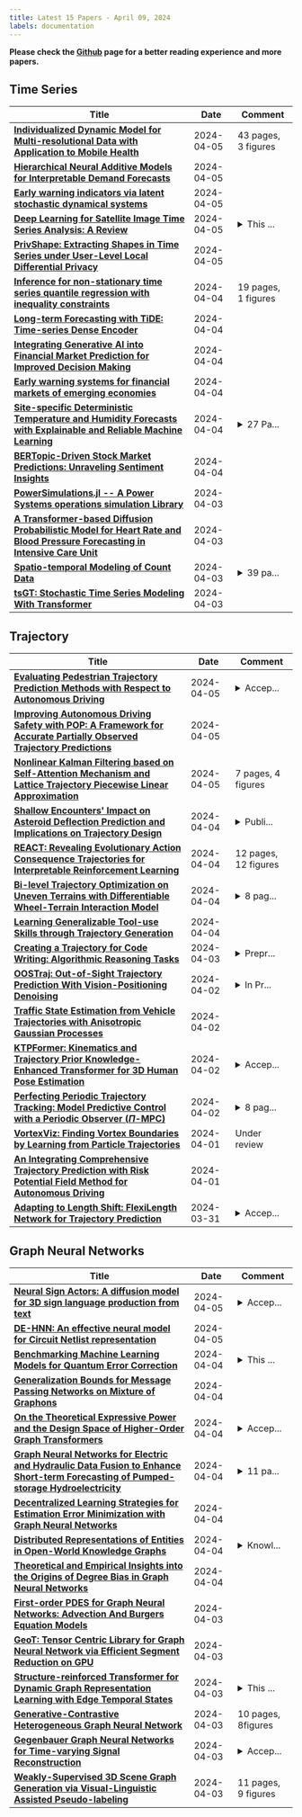 ```yaml
---
title: Latest 15 Papers - April 09, 2024
labels: documentation
---
```

**Please check the [Github](https://github.com/zezhishao/MTS_Daily_ArXiv) page for a better reading experience and more papers.**

## Time Series
| **Title** | **Date** | **Comment** |
| --- | --- | --- |
| **[Individualized Dynamic Model for Multi-resolutional Data with Application to Mobile Health](http://arxiv.org/abs/2311.12392v3)** | 2024-04-05 | 43 pages, 3 figures |
| **[Hierarchical Neural Additive Models for Interpretable Demand Forecasts](http://arxiv.org/abs/2404.04070v1)** | 2024-04-05 |  |
| **[Early warning indicators via latent stochastic dynamical systems](http://arxiv.org/abs/2309.03842v3)** | 2024-04-05 |  |
| **[Deep Learning for Satellite Image Time Series Analysis: A Review](http://arxiv.org/abs/2404.03936v1)** | 2024-04-05 | <details><summary>This ...</summary><p>This work has been submitted to the IEEE for possible publication. Copyright may be transferred without notice, after which this version may no longer be accessible</p></details> |
| **[PrivShape: Extracting Shapes in Time Series under User-Level Local Differential Privacy](http://arxiv.org/abs/2404.03873v1)** | 2024-04-05 |  |
| **[Inference for non-stationary time series quantile regression with inequality constraints](http://arxiv.org/abs/2404.03837v1)** | 2024-04-04 | 19 pages, 1 figures |
| **[Long-term Forecasting with TiDE: Time-series Dense Encoder](http://arxiv.org/abs/2304.08424v5)** | 2024-04-04 |  |
| **[Integrating Generative AI into Financial Market Prediction for Improved Decision Making](http://arxiv.org/abs/2404.03523v1)** | 2024-04-04 |  |
| **[Early warning systems for financial markets of emerging economies](http://arxiv.org/abs/2404.03319v1)** | 2024-04-04 |  |
| **[Site-specific Deterministic Temperature and Humidity Forecasts with Explainable and Reliable Machine Learning](http://arxiv.org/abs/2404.03310v1)** | 2024-04-04 | <details><summary>27 Pa...</summary><p>27 Pages, 16 Figures, 11 Tables</p></details> |
| **[BERTopic-Driven Stock Market Predictions: Unraveling Sentiment Insights](http://arxiv.org/abs/2404.02053v2)** | 2024-04-04 |  |
| **[PowerSimulations.jl -- A Power Systems operations simulation Library](http://arxiv.org/abs/2404.03074v1)** | 2024-04-03 |  |
| **[A Transformer-based Diffusion Probabilistic Model for Heart Rate and Blood Pressure Forecasting in Intensive Care Unit](http://arxiv.org/abs/2301.06625v5)** | 2024-04-03 |  |
| **[Spatio-temporal Modeling of Count Data](http://arxiv.org/abs/2404.02982v1)** | 2024-04-03 | <details><summary>39 pa...</summary><p>39 pages, 15 figures and 17 tables</p></details> |
| **[tsGT: Stochastic Time Series Modeling With Transformer](http://arxiv.org/abs/2403.05713v3)** | 2024-04-03 |  |

## Trajectory
| **Title** | **Date** | **Comment** |
| --- | --- | --- |
| **[Evaluating Pedestrian Trajectory Prediction Methods with Respect to Autonomous Driving](http://arxiv.org/abs/2308.05194v3)** | 2024-04-05 | <details><summary>Accep...</summary><p>Accepted in IEEE Transactions on Intelligent Transportation Systems (T-ITS); 11 pages, 6 figures, 4 tables</p></details> |
| **[Improving Autonomous Driving Safety with POP: A Framework for Accurate Partially Observed Trajectory Predictions](http://arxiv.org/abs/2309.15685v2)** | 2024-04-05 |  |
| **[Nonlinear Kalman Filtering based on Self-Attention Mechanism and Lattice Trajectory Piecewise Linear Approximation](http://arxiv.org/abs/2404.03915v1)** | 2024-04-05 | 7 pages, 4 figures |
| **[Shallow Encounters' Impact on Asteroid Deflection Prediction and Implications on Trajectory Design](http://arxiv.org/abs/2308.04613v3)** | 2024-04-04 | <details><summary>Publi...</summary><p>Published in the AIAA's Journal of Guidance, Control, and Dynamics. DOI: 10.2514/1.G007890</p></details> |
| **[REACT: Revealing Evolutionary Action Consequence Trajectories for Interpretable Reinforcement Learning](http://arxiv.org/abs/2404.03359v1)** | 2024-04-04 | 12 pages, 12 figures |
| **[Bi-level Trajectory Optimization on Uneven Terrains with Differentiable Wheel-Terrain Interaction Model](http://arxiv.org/abs/2404.03307v1)** | 2024-04-04 | <details><summary>8 pag...</summary><p>8 pages, 7 figures, submitted to IEEE/RSJ International Conference on Intelligent Robots and Systems (IROS 2024)</p></details> |
| **[Learning Generalizable Tool-use Skills through Trajectory Generation](http://arxiv.org/abs/2310.00156v3)** | 2024-04-04 |  |
| **[Creating a Trajectory for Code Writing: Algorithmic Reasoning Tasks](http://arxiv.org/abs/2404.02464v1)** | 2024-04-03 | <details><summary>Prepr...</summary><p>Preprint. Accepted to the 19th International Conference on Evaluation of Novel Approaches to Software Engineering (ENASE 2024). Final version to be published by SCITEPRESS, http://www.scitepress.org</p></details> |
| **[OOSTraj: Out-of-Sight Trajectory Prediction With Vision-Positioning Denoising](http://arxiv.org/abs/2404.02227v1)** | 2024-04-02 | <details><summary>In Pr...</summary><p>In Proceedings of IEEE/CVF Conference on Computer Vision and Pattern Recognition 2024 (CVPR)</p></details> |
| **[Traffic State Estimation from Vehicle Trajectories with Anisotropic Gaussian Processes](http://arxiv.org/abs/2303.02311v2)** | 2024-04-02 |  |
| **[KTPFormer: Kinematics and Trajectory Prior Knowledge-Enhanced Transformer for 3D Human Pose Estimation](http://arxiv.org/abs/2404.00658v2)** | 2024-04-02 | <details><summary>Accep...</summary><p>Accepted by CVPR 2024,GitHub code:https://github.com/JihuaPeng/KTPFormer</p></details> |
| **[Perfecting Periodic Trajectory Tracking: Model Predictive Control with a Periodic Observer ($Π$-MPC)](http://arxiv.org/abs/2404.01550v1)** | 2024-04-02 | <details><summary>8 pag...</summary><p>8 pages, 3 figures, Submitted to the 2024 IEEE/RSJ International Conference on Intelligent Robots and Systems (IROS 2024)</p></details> |
| **[VortexViz: Finding Vortex Boundaries by Learning from Particle Trajectories](http://arxiv.org/abs/2404.01352v1)** | 2024-04-01 | Under review |
| **[An Integrating Comprehensive Trajectory Prediction with Risk Potential Field Method for Autonomous Driving](http://arxiv.org/abs/2404.00893v1)** | 2024-04-01 |  |
| **[Adapting to Length Shift: FlexiLength Network for Trajectory Prediction](http://arxiv.org/abs/2404.00742v1)** | 2024-03-31 | <details><summary>Accep...</summary><p>Accepted by CVPR 2024</p></details> |

## Graph Neural Networks
| **Title** | **Date** | **Comment** |
| --- | --- | --- |
| **[Neural Sign Actors: A diffusion model for 3D sign language production from text](http://arxiv.org/abs/2312.02702v2)** | 2024-04-05 | <details><summary>Accep...</summary><p>Accepted at CVPR 2024, Project page: https://baltatzisv.github.io/neural-sign-actors/</p></details> |
| **[DE-HNN: An effective neural model for Circuit Netlist representation](http://arxiv.org/abs/2404.00477v2)** | 2024-04-05 |  |
| **[Benchmarking Machine Learning Models for Quantum Error Correction](http://arxiv.org/abs/2311.11167v3)** | 2024-04-04 | <details><summary>This ...</summary><p>This is a preliminary version of the paper and is subject to further revisions</p></details> |
| **[Generalization Bounds for Message Passing Networks on Mixture of Graphons](http://arxiv.org/abs/2404.03473v1)** | 2024-04-04 |  |
| **[On the Theoretical Expressive Power and the Design Space of Higher-Order Graph Transformers](http://arxiv.org/abs/2404.03380v1)** | 2024-04-04 | <details><summary>Accep...</summary><p>Accepted to AISTATS 2024. 40 pages</p></details> |
| **[Graph Neural Networks for Electric and Hydraulic Data Fusion to Enhance Short-term Forecasting of Pumped-storage Hydroelectricity](http://arxiv.org/abs/2404.03368v1)** | 2024-04-04 | <details><summary>11 pa...</summary><p>11 pages, 8 figures, conference</p></details> |
| **[Decentralized Learning Strategies for Estimation Error Minimization with Graph Neural Networks](http://arxiv.org/abs/2404.03227v1)** | 2024-04-04 |  |
| **[Distributed Representations of Entities in Open-World Knowledge Graphs](http://arxiv.org/abs/2010.08114v2)** | 2024-04-04 | <details><summary>Knowl...</summary><p>Knowledge-Based Systems 2024</p></details> |
| **[Theoretical and Empirical Insights into the Origins of Degree Bias in Graph Neural Networks](http://arxiv.org/abs/2404.03139v1)** | 2024-04-04 |  |
| **[First-order PDES for Graph Neural Networks: Advection And Burgers Equation Models](http://arxiv.org/abs/2404.03081v1)** | 2024-04-03 |  |
| **[GeoT: Tensor Centric Library for Graph Neural Network via Efficient Segment Reduction on GPU](http://arxiv.org/abs/2404.03019v1)** | 2024-04-03 |  |
| **[Structure-reinforced Transformer for Dynamic Graph Representation Learning with Edge Temporal States](http://arxiv.org/abs/2304.10079v2)** | 2024-04-03 | <details><summary>This ...</summary><p>This work has been submitted to the IEEE for possible publication. Copyright may be transferred without notice, after which this version may no longer be accessible</p></details> |
| **[Generative-Contrastive Heterogeneous Graph Neural Network](http://arxiv.org/abs/2404.02810v1)** | 2024-04-03 | 10 pages, 8figures |
| **[Gegenbauer Graph Neural Networks for Time-varying Signal Reconstruction](http://arxiv.org/abs/2403.19800v2)** | 2024-04-03 | <details><summary>Accep...</summary><p>Accepted by IEEE Transactions on Neural Networks and Learning Systems (TNNLS)</p></details> |
| **[Weakly-Supervised 3D Scene Graph Generation via Visual-Linguistic Assisted Pseudo-labeling](http://arxiv.org/abs/2404.02527v1)** | 2024-04-03 | 11 pages, 9 figures |
